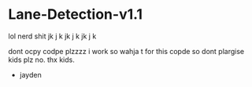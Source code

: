 # Lane-Detection-v1.1

lol nerd shit jk j k jk j k jk j k 

dont ocpy codpe plzzzz i work so wahja t for this copde so dont plargise kids plz no. thx kids.

- jayden



